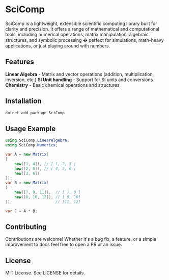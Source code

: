 # SciComp
SciComp is a lightweight, extensible scientific computing library built for clarity and precision. It offers a range of mathematical and computational tools, including numerical operations, matrix manipulation, algebraic structures, and symbolic processing � perfect for simulations, math-heavy applications, or just playing around with numbers.

## Features
**Linear Algebra** - Matrix and vector operations (addition, multiplication, inversion, etc.)
**SI Unit handling** - Support for SI units and conversions
**Chemistry** - Basic chemical operations and structures

## Installation
``` bash
dotnet add package SciComp
```

## Usage Example
```csharp
using SciComp.LinearAlgebra;
using SciComp.Numerics;

var A = new Matrix( 
[
    new([1, 4]), // [ 1, 2, 3 ]
    new([2, 5]), // [ 4, 5, 6 ]
    new([3, 6])
]);
var B = new Matrix(
[
    new([7, 9, 11]),  // [ 7, 8 ]
    new([8, 10, 12]), // [ 9, 10]
]);                   // [11, 12]

var C = A * B;
```

## Contributing
Contributions are welcome! Whether it's a bug fix, a feature, or a simple improvement to docs feel free to open a PR or an issue.

## License
MIT License. See LICENSE for details.
